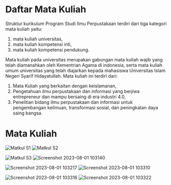# **Daftar Mata Kuliah**

Struktur kurikulum Program Studi Ilmu Perpustakaan terdiri dari tiga kategori mata kuliah yaitu:
  1. mata kuliah universitas,
  2. mata kuliah kompetensi inti,
  3. mata kuliah kompetensi pendukung.

Mata kuliah pada universitas merupakan gabungan mata kuliah wajib yang telah diamanahkan oleh Kementrian Agama di indonesia, serta mata kuliah umum universitas yang telah diajarkan kepada mahasiswa Universitas Islam Negeri Syarif Hidayatullah. Mata kuliah ini terdiri dari:
  1. Mata Kuliah yang berkaitan dengan keislamanan,
  2. Pengetahuan ilmu perpustakaan dan informasi yang berjiwa entrepreneur dan mampu bersaing di era industri 4.0,
  3. Penelitian bidang ilmu perpustakaan dan informasi untuk pengembangan keilmuan, transformasi sosial, dan peningkatan daya saing bangsa.


# Mata Kuliah
![Matkul S1](https://github.com/uin-fah/ipi-webcon/assets/138652527/18c300b4-dec2-4eea-89b6-7448236c107d)     ![Matkul S2](https://github.com/uin-fah/ipi-webcon/assets/138652527/f1313228-f67f-43c7-8ca3-3d31c8b37a62)


![Matkul S3](https://github.com/uin-fah/ipi-webcon/assets/138652527/d3fb6899-2a47-4387-8c6a-ff1d50f727ff)      ![Screenshot 2023-08-01 103140](https://github.com/uin-fah/ipi-webcon/assets/138652527/0171ec99-8afb-4848-89a3-832b8b2d2fb8)

![Screenshot 2023-08-01 103217](https://github.com/uin-fah/ipi-webcon/assets/138652527/c8604d69-2c52-42e3-ace9-9ec4ac8d9bde)      ![Screenshot 2023-08-01 103310](https://github.com/uin-fah/ipi-webcon/assets/138652527/c6aa6ede-0ab0-4119-bf69-9f24aba40ade)

![Screenshot 2023-08-01 103316](https://github.com/uin-fah/ipi-webcon/assets/138652527/06f22508-aad6-4925-a6b8-ed58112e1a9a)      ![Screenshot 2023-08-01 103322](https://github.com/uin-fah/ipi-webcon/assets/138652527/96b53eb7-d197-415e-98a9-deea174ea0ca)
